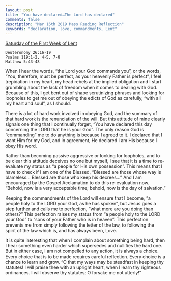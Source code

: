 ```yaml
---
layout: post
title: "You have declared…The Lord has declared"
comments: false
description: "Mar 16th 2019 Mass Reading Reflection"
keywords: "declaration, love, commandments, Lent"
---
```


[Saturday of the First Week of Lent](https://www.ewtn.com/daily-readings/?date=2019-03-16)

```
Deuteronomy 26:16-19
Psalms 119:1-2, 4-5, 7-8
Matthew 5:43-48
```
When I hear the words, “the Lord your God commands you”, or the words, “You, therefore, must be perfect, as your heavenly Father is perfect”, I feel trepidation in my heart, my head rebels at the implied obligation and I start grumbling about the lack of freedom when it comes to dealing with God. Because of this, I get bent out of shape scrutinizing phrases and looking for loopholes to get me out of obeying the edicts of God as carefully, “with all my heart and soul”, as I should. 

There is a lot of hard work involved in obeying God, and the summary of that hard work is the renunciation of the will. But this attitude of mine clearly signals one thing that I continually forget, “You have declared this day concerning the LORD that he is your God”. The only reason God is “commanding” me to do anything is because I agreed to it. I declared that I want Him for my God, and in agreement, He declared I am His because I obey His word. 

Rather than becoming passive aggressive or looking for loopholes, and to be clear this attitude deceives no one but myself, I see that it is a time to re-evaluate my status as “a people for His own possession”. This means that I have to check if I am one of the Blessed, “Blessed are those whose way is blameless… Blessed are those who keep his decrees…” And I am encouraged by the Gospel Acclamation to do this re-evaluation now. “Behold, now is a very acceptable time; behold, now is the day of salvation.”

Keeping the commandments of the Lord will ensure that I become, “a people holy to the LORD your God, as he has spoken”, but Jesus goes a step further and calls me to perfection, “what more are you doing than others?” This perfection raises my status from “a people holy to the LORD your God” to “sons of your Father who is in heaven”. This perfection prevents me from simply following the letter of the law, to following the spirit of the law which is, and has always been, Love.

It is quite interesting that when I complain about something being hard, then I hear something even harder which supersedes and nullifies the hard one. But in either case, I am not compelled to any action, it is always a choice. Every choice that is to be made requires careful reflection. Every choice is a chance to learn and grow. “O that my ways may be steadfast in keeping thy statutes! I will praise thee with an upright heart, when I learn thy righteous ordinances. I will observe thy statutes; O forsake me not utterly!”
